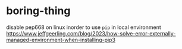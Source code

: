 # boring-thing

disable pep668 on linux inorder to use ```pip``` in local environment
https://www.jeffgeerling.com/blog/2023/how-solve-error-externally-managed-environment-when-installing-pip3
